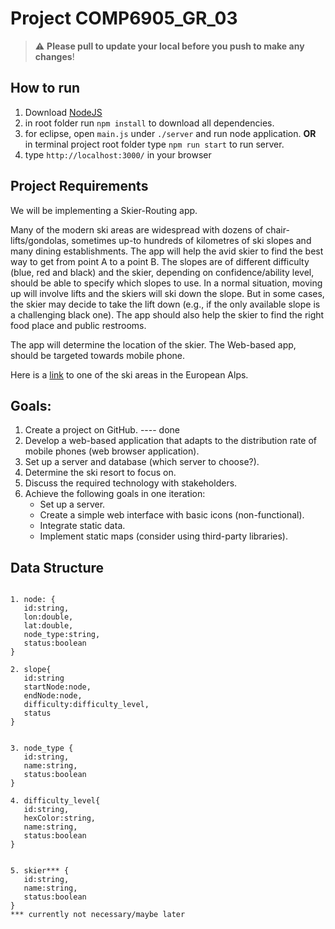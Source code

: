 # Project COMP6905_GR_03

> :warning: **Please pull to update your local before you push to make any changes**!


## How to run

1. Download [NodeJS](https://nodejs.org/en)
2. in root folder run ```npm install``` to download all dependencies.
4. for eclipse, open ```main.js``` under ```./server``` and run node application. **OR** in terminal project root folder type ```npm run start``` to run server.
5. type ```http://localhost:3000/``` in your browser


## Project Requirements

We will be implementing a Skier-Routing app. 

Many of the modern ski areas are widespread with dozens of chair-lifts/gondolas, sometimes up-to hundreds of kilometres of ski slopes and many dining establishments. The app will help the avid skier to find the best way to get from point A to a point B. The slopes are of different difficulty (blue, red and black) and the skier, depending on confidence/ability level, should be able to specify which slopes to use. In a normal situation, moving up will involve lifts and the skiers will ski down the slope. But in some cases, the skier may decide to take the lift down (e.g., if the only available slope is a challenging black one). The app should also help the skier to find the right food place and public restrooms.

The app will determine the location of the skier. The Web-based app, should be targeted towards mobile phone. 

Here is a [link](https://www.snow-space.com/en/winter/ski-resort-salzburg/facts/piste-map) to one of the ski areas in the European Alps.


## Goals:

1. Create a project on GitHub. ---- done
2. Develop a web-based application that adapts to the distribution rate of mobile phones (web browser application).
3. Set up a server and database (which server to choose?).
4. Determine the ski resort to focus on.
5. Discuss the required technology with stakeholders.
6. Achieve the following goals in one iteration:
   - Set up a server.
   - Create a simple web interface with basic icons (non-functional).
   - Integrate static data.
   - Implement static maps (consider using third-party libraries).


## Data Structure

```

1. node: {
   id:string,
   lon:double,
   lat:double,
   node_type:string,
   status:boolean
}

2. slope{
   id:string
   startNode:node,
   endNode:node,
   difficulty:difficulty_level,
   status
}


3. node_type {
   id:string,
   name:string,
   status:boolean
}

4. difficulty_level{
   id:string,
   hexColor:string,
   name:string,
   status:boolean
}


5. skier*** {
   id:string,
   name:string,
   status:boolean
}
*** currently not necessary/maybe later
```

